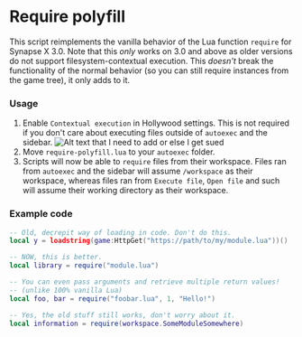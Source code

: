 # Require polyfill
This script reimplements the vanilla behavior of the Lua function `require` for Synapse X 3.0. Note that this _only_ works on 3.0 and above as older versions do not support filesystem-contextual execution. This _doesn't_ break the functionality of the normal behavior (so you can still require instances from the game tree), it only adds to it.

### Usage
1. Enable `Contextual execution` in Hollywood settings. This is not required if you don't care about executing files outside of `autoexec` and the sidebar.
    ![Alt text that I need to add or else I get sued](https://i.imgur.com/ZldQ6DZ.png)
2. Move `require-polyfill.lua` to your `autoexec` folder.
3. Scripts will now be able to `require` files from their workspace. Files ran from `autoexec` and the sidebar will assume `/workspace` as their workspace, whereas files ran from `Execute file`, `Open file` and such will assume their working directory as their workspace.

### Example code
```lua
-- Old, decrepit way of loading in code. Don't do this.
local y = loadstring(game:HttpGet("https://path/to/my/module.lua"))()

-- NOW, this is better.
local library = require("module.lua")

-- You can even pass arguments and retrieve multiple return values!
-- (unlike 100% vanilla Lua)
local foo, bar = require("foobar.lua", 1, "Hello!")

-- Yes, the old stuff still works, don't worry about it.
local information = require(workspace.SomeModuleSomewhere)
```
